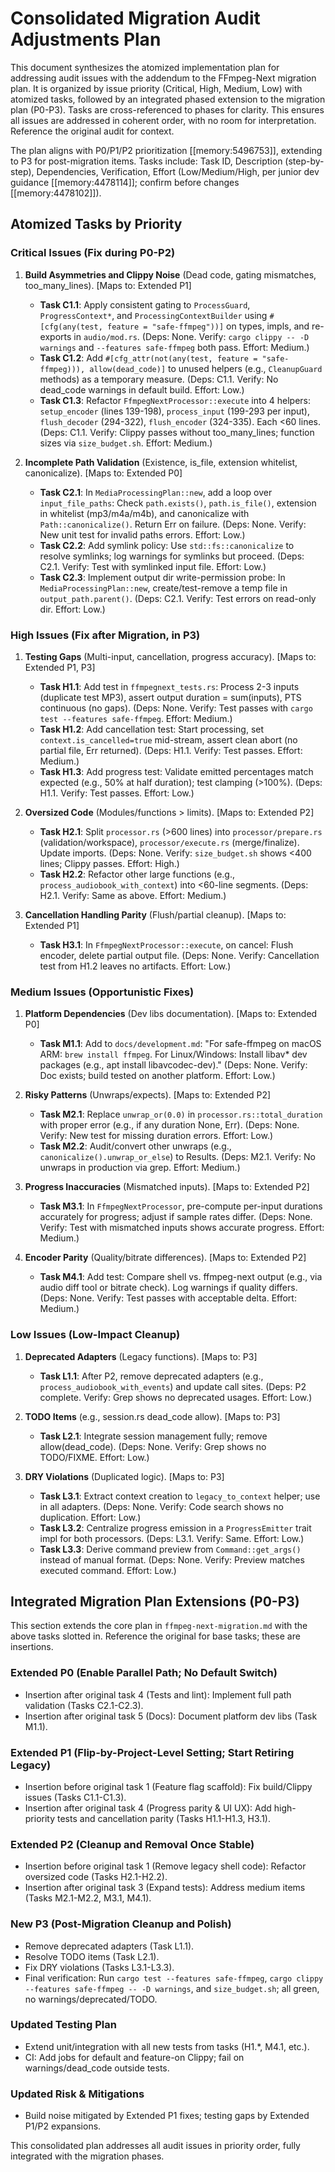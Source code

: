 # Consolidated Migration Audit Adjustments Plan

This document synthesizes the atomized implementation plan for addressing audit issues with the addendum to the FFmpeg-Next migration plan. It is organized by issue priority (Critical, High, Medium, Low) with atomized tasks, followed by an integrated phased extension to the migration plan (P0-P3). Tasks are cross-referenced to phases for clarity. This ensures all issues are addressed in coherent order, with no room for interpretation. Reference the original audit for context.

The plan aligns with P0/P1/P2 prioritization [[memory:5496753]], extending to P3 for post-migration items. Tasks include: Task ID, Description (step-by-step), Dependencies, Verification, Effort (Low/Medium/High, per junior dev guidance [[memory:4478114]]; confirm before changes [[memory:4478102]]).

## Atomized Tasks by Priority

### Critical Issues (Fix during P0-P2)
1. **Build Asymmetries and Clippy Noise** (Dead code, gating mismatches, too_many_lines). [Maps to: Extended P1]
   - **Task C1.1**: Apply consistent gating to `ProcessGuard`, `ProgressContext*`, and `ProcessingContextBuilder` using `#[cfg(any(test, feature = "safe-ffmpeg"))]` on types, impls, and re-exports in `audio/mod.rs`. (Deps: None. Verify: `cargo clippy -- -D warnings` and `--features safe-ffmpeg` both pass. Effort: Medium.)
   - **Task C1.2**: Add `#[cfg_attr(not(any(test, feature = "safe-ffmpeg))), allow(dead_code)]` to unused helpers (e.g., `CleanupGuard` methods) as a temporary measure. (Deps: C1.1. Verify: No dead_code warnings in default build. Effort: Low.)
   - **Task C1.3**: Refactor `FfmpegNextProcessor::execute` into 4 helpers: `setup_encoder` (lines 139-198), `process_input` (199-293 per input), `flush_decoder` (294-322), `flush_encoder` (324-335). Each <60 lines. (Deps: C1.1. Verify: Clippy passes without too_many_lines; function sizes via `size_budget.sh`. Effort: Medium.)

2. **Incomplete Path Validation** (Existence, is_file, extension whitelist, canonicalize). [Maps to: Extended P0]
   - **Task C2.1**: In `MediaProcessingPlan::new`, add a loop over `input_file_paths`: Check `path.exists()`, `path.is_file()`, extension in whitelist (mp3/m4a/m4b), and canonicalize with `Path::canonicalize()`. Return Err on failure. (Deps: None. Verify: New unit test for invalid paths errors. Effort: Low.)
   - **Task C2.2**: Add symlink policy: Use `std::fs::canonicalize` to resolve symlinks; log warnings for symlinks but proceed. (Deps: C2.1. Verify: Test with symlinked input file. Effort: Low.)
   - **Task C2.3**: Implement output dir write-permission probe: In `MediaProcessingPlan::new`, create/test-remove a temp file in `output_path.parent()`. (Deps: C2.1. Verify: Test errors on read-only dir. Effort: Low.)

### High Issues (Fix after Migration, in P3)
1. **Testing Gaps** (Multi-input, cancellation, progress accuracy). [Maps to: Extended P1, P3]
   - **Task H1.1**: Add test in `ffmpegnext_tests.rs`: Process 2-3 inputs (duplicate test MP3), assert output duration = sum(inputs), PTS continuous (no gaps). (Deps: None. Verify: Test passes with `cargo test --features safe-ffmpeg`. Effort: Medium.)
   - **Task H1.2**: Add cancellation test: Start processing, set `context.is_cancelled=true` mid-stream, assert clean abort (no partial file, Err returned). (Deps: H1.1. Verify: Test passes. Effort: Medium.)
   - **Task H1.3**: Add progress test: Validate emitted percentages match expected (e.g., 50% at half duration); test clamping (>100%). (Deps: H1.1. Verify: Test passes. Effort: Low.)

2. **Oversized Code** (Modules/functions > limits). [Maps to: Extended P2]
   - **Task H2.1**: Split `processor.rs` (>600 lines) into `processor/prepare.rs` (validation/workspace), `processor/execute.rs` (merge/finalize). Update imports. (Deps: None. Verify: `size_budget.sh` shows <400 lines; Clippy passes. Effort: High.)
   - **Task H2.2**: Refactor other large functions (e.g., `process_audiobook_with_context`) into <60-line segments. (Deps: H2.1. Verify: Same as above. Effort: Medium.)

3. **Cancellation Handling Parity** (Flush/partial cleanup). [Maps to: Extended P1]
   - **Task H3.1**: In `FfmpegNextProcessor::execute`, on cancel: Flush encoder, delete partial output file. (Deps: None. Verify: Cancellation test from H1.2 leaves no artifacts. Effort: Low.)

### Medium Issues (Opportunistic Fixes)
1. **Platform Dependencies** (Dev libs documentation). [Maps to: Extended P0]
   - **Task M1.1**: Add to `docs/development.md`: "For safe-ffmpeg on macOS ARM: `brew install ffmpeg`. For Linux/Windows: Install libav* dev packages (e.g., apt install libavcodec-dev)." (Deps: None. Verify: Doc exists; build tested on another platform. Effort: Low.)

2. **Risky Patterns** (Unwraps/expects). [Maps to: Extended P2]
   - **Task M2.1**: Replace `unwrap_or(0.0)` in `processor.rs::total_duration` with proper error (e.g., if any duration None, Err). (Deps: None. Verify: New test for missing duration errors. Effort: Low.)
   - **Task M2.2**: Audit/convert other unwraps (e.g., `canonicalize().unwrap_or_else`) to Results. (Deps: M2.1. Verify: No unwraps in production via grep. Effort: Medium.)

3. **Progress Inaccuracies** (Mismatched inputs). [Maps to: Extended P2]
   - **Task M3.1**: In `FfmpegNextProcessor`, pre-compute per-input durations accurately for progress; adjust if sample rates differ. (Deps: None. Verify: Test with mismatched inputs shows accurate progress. Effort: Medium.)

4. **Encoder Parity** (Quality/bitrate differences). [Maps to: Extended P2]
   - **Task M4.1**: Add test: Compare shell vs. ffmpeg-next output (e.g., via audio diff tool or bitrate check). Log warnings if quality differs. (Deps: None. Verify: Test passes with acceptable delta. Effort: Medium.)

### Low Issues (Low-Impact Cleanup)
1. **Deprecated Adapters** (Legacy functions). [Maps to: P3]
   - **Task L1.1**: After P2, remove deprecated adapters (e.g., `process_audiobook_with_events`) and update call sites. (Deps: P2 complete. Verify: Grep shows no deprecated usages. Effort: Low.)

2. **TODO Items** (e.g., session.rs dead_code allow). [Maps to: P3]
   - **Task L2.1**: Integrate session management fully; remove allow(dead_code). (Deps: None. Verify: Grep shows no TODO/FIXME. Effort: Low.)

3. **DRY Violations** (Duplicated logic). [Maps to: P3]
   - **Task L3.1**: Extract context creation to `legacy_to_context` helper; use in all adapters. (Deps: None. Verify: Code search shows no duplication. Effort: Low.)
   - **Task L3.2**: Centralize progress emission in a `ProgressEmitter` trait impl for both processors. (Deps: L3.1. Verify: Same. Effort: Low.)
   - **Task L3.3**: Derive command preview from `Command::get_args()` instead of manual format. (Deps: None. Verify: Preview matches executed command. Effort: Low.)

## Integrated Migration Plan Extensions (P0-P3)
This section extends the core plan in `ffmpeg-next-migration.md` with the above tasks slotted in. Reference the original for base tasks; these are insertions.

### Extended P0 (Enable Parallel Path; No Default Switch)
- Insertion after original task 4 (Tests and lint): Implement full path validation (Tasks C2.1-C2.3).
- Insertion after original task 5 (Docs): Document platform dev libs (Task M1.1).

### Extended P1 (Flip-by-Project-Level Setting; Start Retiring Legacy)
- Insertion before original task 1 (Feature flag scaffold): Fix build/Clippy issues (Tasks C1.1-C1.3).
- Insertion after original task 4 (Progress parity & UI UX): Add high-priority tests and cancellation parity (Tasks H1.1-H1.3, H3.1).

### Extended P2 (Cleanup and Removal Once Stable)
- Insertion before original task 1 (Remove legacy shell code): Refactor oversized code (Tasks H2.1-H2.2).
- Insertion after original task 3 (Expand tests): Address medium items (Tasks M2.1-M2.2, M3.1, M4.1).

### New P3 (Post-Migration Cleanup and Polish)
- Remove deprecated adapters (Task L1.1).
- Resolve TODO items (Task L2.1).
- Fix DRY violations (Tasks L3.1-L3.3).
- Final verification: Run `cargo test --features safe-ffmpeg`, `cargo clippy --features safe-ffmpeg -- -D warnings`, and `size_budget.sh`; all green, no warnings/deprecated/TODO.

### Updated Testing Plan
- Extend unit/integration with all new tests from tasks (H1.*, M4.1, etc.).
- CI: Add jobs for default and feature-on Clippy; fail on warnings/dead_code outside tests.

### Updated Risk & Mitigations
- Build noise mitigated by Extended P1 fixes; testing gaps by Extended P1/P2 expansions.

This consolidated plan addresses all audit issues in priority order, fully integrated with the migration phases.